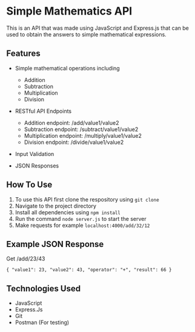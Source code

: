 # Simple Mathematics API
This is an API that was made using JavaScript and Express.js that can be used to obtain the answers to simple mathematical expressions.

## Features
- Simple mathematical operations including 
    - Addition
    - Subtraction
    - Multiplication
    - Division

- RESTful API Endpoints
    - Addition endpoint: /add/value1/value2
    - Subtraction endpoint: /subtract/value1/value2
    - Multiplication endpoint: /multiply/value1/value2
    - Division endpoint: /divide/value1/value2

- Input Validation

- JSON Responses

## How To Use
1. To use this API first clone the respository using `git clone`
2. Navigate to the project directory
3. Install all dependencies using `npm install`
4. Run the command `node server.js` to start the server 
5. Make requests for example `localhost:4000/add/32/12`

## Example JSON Response
Get /add/23/43

`{
    "value1": 23,
    "value2": 43,
    "operator": "+",
    "result": 66
}`

## Technologies Used
- JavaScript
- Express.Js
- Git
- Postman (For testing)

